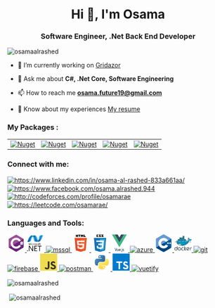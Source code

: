 <h1 align="center">Hi 👋, I'm Osama</h1>
<h3 align="center">Software Engineer, .Net Back End Developer</h3>

<p align="left"> <img
        src="https://komarev.com/ghpvc/?username=osamaalrashed&label=Profile%20views&color=0e75b6&style=flat"
        alt="osamaalrashed" /> </p>

- 🔭 I’m currently working on [Gridazor](https://github.com/OsamaAlRashed/Gridazor)

- 💬 Ask me about **C#, .Net Core, Software Engineering**

- 📫 How to reach me **osama.future19@gmail.com**

- 📄 Know about my experiences [My
resume](https://docs.google.com/document/d/1tEQWbL_vU41z3JFiGyCzbrAxGgjBxcWDAko1vsGsiJs)

<h3 align="left"> My Packages :</h3>
<table>
    <tbody>
        <tr>
            <td>
                <a href="https://www.nuget.org/packages/EasyRefreshToken/">
                    <img alt="Nuget"
                        src="https://img.shields.io/nuget/dt/EasyRefreshToken?color=blue&label=EasyRefreshToken&logo=nuget&style=flate">
                </a>
            </td>
            <td>
                <a href="https://www.nuget.org/packages/EasyDriveFilesManager/">
                    <img alt="Nuget"
                        src="https://img.shields.io/nuget/dt/EasyDriveFilesManager?color=blue&label=EasyDriveFilesManager&logo=nuget&style=flate">
                </a>
            </td>
            <td>
                <a href="https://www.nuget.org/packages/EasyCBR/">
                    <img alt="Nuget"
                        src="https://img.shields.io/nuget/dt/EasyCBR?color=blue&label=EasyCBR&logo=nuget&style=flate">
                </a>
            </td>
            <td>
                <a href="https://www.nuget.org/packages/EasySignWorkFlow/">
                    <img alt="Nuget"
                        src="https://img.shields.io/nuget/dt/EasySignWorkFlow?color=blue&label=EasySignWorkFlow&logo=nuget&style=flate">
                </a>
            </td>
                <td>
                <a href="https://www.nuget.org/packages/Gridazor/">
                    <img alt="Nuget"
                        src="https://img.shields.io/nuget/dt/Gridazor?color=blue&label=Gridazor&logo=nuget&style=flate">
                </a>
            </td>
        </tr>
    </tbody>
<table>

<h3 align="left">Connect with me:</h3>
<p align="left">
    <a href="https://www.linkedin.com/in/osama-al-rashed-833a661aa/" target="blank"><img align="center"
            src="https://raw.githubusercontent.com/rahuldkjain/github-profile-readme-generator/master/src/images/icons/Social/linked-in-alt.svg"
            alt="https://www.linkedin.com/in/osama-al-rashed-833a661aa/" height="30" width="40" /></a>
    <a href="https://www.facebook.com/osama.alrashed.944" target="blank"><img align="center"
            src="https://raw.githubusercontent.com/rahuldkjain/github-profile-readme-generator/master/src/images/icons/Social/facebook.svg"
            alt="https://www.facebook.com/osama.alrashed.944" height="30" width="40" /></a>
    <a href="http://codeforces.com/profile/osamarae" target="blank"><img align="center"
            src="https://raw.githubusercontent.com/rahuldkjain/github-profile-readme-generator/master/src/images/icons/Social/codeforces.svg"
            alt="http://codeforces.com/profile/osamarae" height="30" width="40" /></a>
    <a href="https://leetcode.com/osamarae/" target="blank"><img align="center"
            src="https://raw.githubusercontent.com/rahuldkjain/github-profile-readme-generator/master/src/images/icons/Social/leet-code.svg"
            alt="https://leetcode.com/osamarae/" height="30" width="40" /></a>
</p>

<h3 align="left">Languages and Tools:</h3>
<p align="left">
    <a href="https://www.w3schools.com/cs/" target="_blank" rel="noreferrer">
        <img src="https://raw.githubusercontent.com/devicons/devicon/master/icons/csharp/csharp-original.svg"
            alt="csharp" width="40" height="40" />
    </a>
    <a href="https://dotnet.microsoft.com/" target="_blank" rel="noreferrer">
        <img src="https://raw.githubusercontent.com/devicons/devicon/master/icons/dot-net/dot-net-original-wordmark.svg"
            alt="dotnet" width="40" height="40" />
    </a>
    <a href="https://www.microsoft.com/en-us/sql-server" target="_blank" rel="noreferrer">
        <img src="https://www.svgrepo.com/show/303229/microsoft-sql-server-logo.svg" alt="mssql" width="40"
            height="40" />
    </a>
    <a href="https://www.w3.org/html/" target="_blank" rel="noreferrer">
        <img src="https://raw.githubusercontent.com/devicons/devicon/master/icons/html5/html5-original-wordmark.svg"
            alt="html5" width="40" height="40" />
    </a>
    <a href="https://www.w3schools.com/css/" target="_blank" rel="noreferrer">
        <img src="https://raw.githubusercontent.com/devicons/devicon/master/icons/css3/css3-original-wordmark.svg"
            alt="css3" width="40" height="40" />
    </a>
    <a href="https://vuejs.org/" target="_blank" rel="noreferrer">
        <img src="https://raw.githubusercontent.com/devicons/devicon/master/icons/vuejs/vuejs-original-wordmark.svg"
            alt="vuejs" width="40" height="40" />
    </a>
    <a href="https://azure.microsoft.com/en-in/" target="_blank" rel="noreferrer">
        <img src="https://www.vectorlogo.zone/logos/microsoft_azure/microsoft_azure-icon.svg" alt="azure"
            width="40" height="40" />
    </a>
    <a href="https://www.w3schools.com/cpp/" target="_blank" rel="noreferrer">
        <img src="https://raw.githubusercontent.com/devicons/devicon/master/icons/cplusplus/cplusplus-original.svg"
            alt="cplusplus" width="40" height="40" />
    </a>
    <a href="https://www.docker.com/" target="_blank" rel="noreferrer">
        <img src="https://raw.githubusercontent.com/devicons/devicon/master/icons/docker/docker-original-wordmark.svg"
            alt="docker" width="40" height="40" />
    </a>
    <a href="https://git-scm.com/" target="_blank" rel="noreferrer">
        <img src="https://www.vectorlogo.zone/logos/git-scm/git-scm-icon.svg" alt="git" width="40"
            height="40" />
    </a>
    <a href="https://firebase.google.com/" target="_blank" rel="noreferrer">
        <img src="https://www.vectorlogo.zone/logos/firebase/firebase-icon.svg" alt="firebase" width="40"
            height="40" />
    </a>
    <a href="https://developer.mozilla.org/en-US/docs/Web/JavaScript" target="_blank" rel="noreferrer">
        <img src="https://raw.githubusercontent.com/devicons/devicon/master/icons/javascript/javascript-original.svg"
            alt="javascript" width="40" height="40" />
    </a>
    <a href="https://postman.com" target="_blank" rel="noreferrer">
        <img src="https://www.vectorlogo.zone/logos/getpostman/getpostman-icon.svg" alt="postman" width="40"
            height="40" />
    </a>
    <a href="https://www.python.org" target="_blank" rel="noreferrer">
        <img src="https://raw.githubusercontent.com/devicons/devicon/master/icons/python/python-original.svg"
            alt="python" width="40" height="40" />
    </a>
    <a href="https://www.typescriptlang.org/" target="_blank" rel="noreferrer">
        <img src="https://raw.githubusercontent.com/devicons/devicon/master/icons/typescript/typescript-original.svg"
            alt="typescript" width="40" height="40" />
    </a>
    <a href="https://vuetifyjs.com/en/" target="_blank" rel="noreferrer">
        <img src="https://bestofjs.org/logos/vuetify.svg" alt="vuetify" width="40" height="40" />
    </a>
</p>

<p><img align="center"
        src="https://github-readme-stats.vercel.app/api/top-langs?username=osamaalrashed&show_icons=true&locale=en&layout=compact"
        alt="osamaalrashed" /></p>

<p>&nbsp;<img align="center"
        src="https://github-readme-stats.vercel.app/api?username=osamaalrashed&show_icons=true&locale=en"
        alt="osamaalrashed" /></p>
